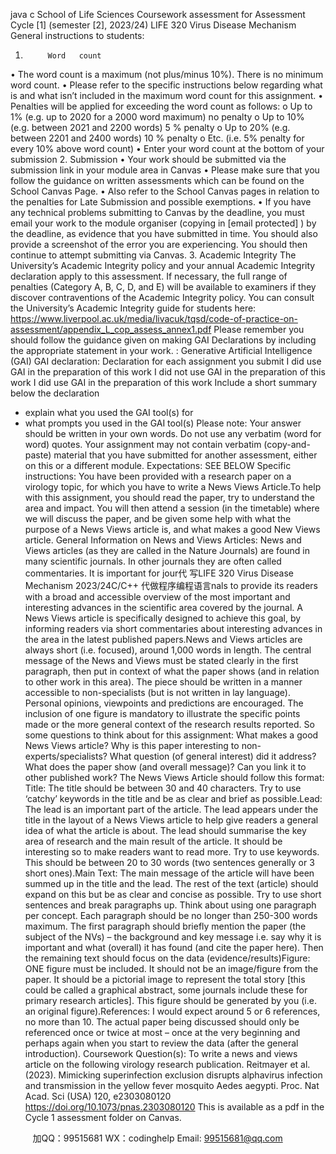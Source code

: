 java c
School of Life Sciences 
Coursework assessment for Assessment Cycle [1] (semester [2], 2023/24)
LIFE 320                                  Virus Disease Mechanism 
General instructions to students: 
1.          Word   count
•          The word count   is a   maximum   (not   plus/minus   10%).   There   is   no   minimum   word   count.
•          Please   refer to the   specific   instructions   below   regarding   what   is   and   what   isn’t   included   in the   maximum word count for this assignment.
•          Penalties will   be   applied for   exceeding the   word   count   as   follows:
o   Up to   1%   (e.g.   up to   2020 for a   2000 word   maximum)                      no   penalty
o   Up to   10%   (e.g.   between   2021   and   2200 words)                                                       5 %   penalty
o   Up to   20%   (e.g.   between   2201 and   2400 words)                                                       10 %   penalty
o   Etc.   (i.e. 5%   penalty for every   10% above   word   count)
•          Enter your word   count   at   the   bottom   of   your   submission
2.          Submission
•          Your work should   be submitted   via   the   submission   link   in   your   module   area   in   Canvas 
•          Please   make sure that   you   follow   the   guidance   on   written   assessments   which   can   be   found on the School   Canvas   Page.
•          Also   refer to the School Canvas   pages   in   relation   to   the   penalties   for   Late   Submission   and   possible exemptions.
•          If you   have any   technical   problems   submitting   to   Canvas   by   the   deadline,   you   must
email your work to the   module organiser   (copying   in [email   protected] )   by the deadline, as evidence that you   have   submitted   in time. You   should   also   provide   a   screenshot of the error you are experiencing.   You   should   then   continue   to   attempt submitting via Canvas. 
3.          Academic   Integrity
The   University’s Academic Integrity policy and your annual Academic Integrity declaration apply to this assessment.   If   necessary, the full   range of   penalties   (Category A,   B,   C,   D,   and   E)   will   be available to examiners   if they discover contraventions   of   the   Academic   Integrity policy. You can consult the   University’s Academic   Integrity guide for   students   here:
https://www.liverpool.ac.uk/media/livacuk/tqsd/code-of-practice-on-assessment/appendix_L_cop_assess_annex1.pdf 
Please   remember you should follow the guidance given on   making   GAI   Declarations   by   including   the   appropriate statement   in your work.   :
Generative Artificial Intelligence (GAI) 
GAI declaration: 
Declaration for each assignment you submit 
I did use GAI in the preparation of this work 
I did not use GAl in the preparation of this work 
I did use GAI in the preparation of this work 
Include a short summary below the declaration 
- explain what you used the GAI tool(s) for 
- what prompts you used in the GAI tool(s) 
Please   note: Your answer should   be written   in your own   words.   Do   not   use   any   verbatim   (word for word) quotes. Your assignment   may   not contain   verbatim   (copy-and-paste) material that you   have submitted for another assessment,   either   on this   or   a   different   module.
Expectations: 
SEE   BELOW
Specific instructions: 
You   have been   provided with   a research paper   on   a virology topic, for which you   have to write   a   News    Views Article.To   help with this assignment, you should   read the   paper, try to   understand the   area   and   impact.      You   will then attend a session   (in the   timetable)   where   we   will   discuss   the   paper,   and   be   given   some   help   with what the   purpose of a   News  Views article   is,   and   what   makes   a   good   New    Views   article.
General Information on News and Views Articles:
News   and   Views   articles    (as   they    are    called    in   the    Nature    Journals)   are   found    in    many    scientific   journals.    In other journals they are often called   commentaries.      It   is   important for jour代 写LIFE 320 Virus Disease Mechanism 2023/24C/C++
代做程序编程语言nals to   provide   its   readers   with   a   broad   and   accessible   overview   of   the   most   important   and   interesting   advances   in   the   scientific   area   covered   by the journal.    A   News    Views   article   is   specifically   designed   to   achieve   this   goal,   by   informing   readers via   short   commentaries   about   interesting   advances   in the   area   in the   latest   published   papers.News   and   Views   articles   are   always   short   (i.e.   focused),   around   1,000   words   in   length.   The   central   message   of the   News   and   Views   must   be   stated   clearly   in   the   first   paragraph,   then   put   in   context   of   what   the   paper   shows   (and   in   relation   to   other   work   in   this   area).      The   piece   should   be   written   in   a   manner accessible to non-specialists (but is not written in lay language).   Personal opinions, viewpoints   and   predictions   are   encouraged. The inclusion of one figure is mandatory to   illustrate   the   specific   points   made or the   more general context of the   research   results   reported.
So some questions to think about for this assignment: What   makes a good   News  Views article?
Why   is this   paper   interesting to   non-experts/specialists?   What question   (of general   interest) did   it address?
What does the   paper show   (and overall   message)?   Can you   link   it to other   published work?
The   News  Views Article should follow this format:
Title: The title   should   be   between   30   and 40   characters. Try to   use   ‘catchy’   keywords   in   the   title   and   be as clear   and   brief   as   possible.Lead: The   lead   is   an   important   part   of the   article. The   lead   appears   under   the   title   in   the   layout   of   a   News  Views   article to   help give   readers   a general   idea   of   what the   article   is   about.   The   lead   should   summarise the   key   area   of   research   and the   main   result   of the   article.       It   should   be   interesting   so to   make   readers   want to   read   more. Try to   use   keywords. This   should   be   between   20 to   30   words   (two   sentences generally or 3   short   ones).Main Text: The   main   message   of the   article   will   have   been   summed   up   in the   title   and   the   lead. The   rest of the text   (article) should expand on this   but   be as   clear   and   concise   as   possible. Try   to   use   short   sentences   and   break   paragraphs   up.   Think   about   using   one   paragraph   per   concept.   Each   paragraph   should   be   no   longer   than   250-300   words   maximum. The   first   paragraph   should   briefly   mention   the   paper   (the   subject   of   the   NVs)   –   the   background   and   key   message   i.e.   say   why   it   is   important   and   what (overall) it has found (and cite the paper   here). Then the   remaining text should focus on the data   (evidence/results)Figure: ONE figure   must   be   included.    It should not be an   image/figure   from   the   paper.      It   should   be   a   pictorial   image   to   represent   the   total   story   [this   could   be   called   a   graphical   abstract,   some journals   include   these   for   primary   research   articles]. This figure should be generated by you (i.e.   an   original   figure).References: I   would   expect   around   5   or   6    references,    no    more   than    10.       The    actual    paper    being   discussed   should   only   be   referenced   once   or twice   at   most –   once   at the very   beginning   and   perhaps   again when you start to   review the data   (after the general   introduction).
Coursework Question(s): 
To write a   news and views article   on the   following   virology   research   publication.
Reitmayer et al. (2023). Mimicking superinfection exclusion disrupts alphavirus infection and 
transmission in the yellow fever mosquito Aedes aegypti.    Proc. Nat Acad. Sci (USA) 120, 
e2303080120  https://doi.org/10.1073/pnas.2303080120 This   is available as a   pdf   in the Cycle   1   assessment   folder   on   Canvas.







         
加QQ：99515681  WX：codinghelp  Email: 99515681@qq.com
